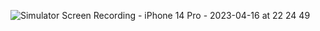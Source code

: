 ![Simulator Screen Recording - iPhone 14 Pro - 2023-04-16 at 22 24 49](https://user-images.githubusercontent.com/130923254/232337507-83c6cc09-b8bb-49d7-90da-efd5afcc0df4.gif)

